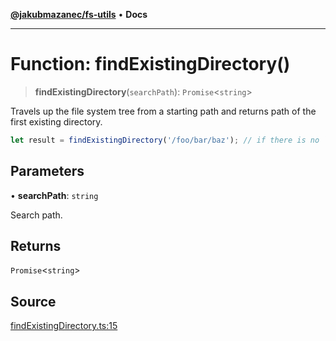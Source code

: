 [**@jakubmazanec/fs-utils**](../README.md) • **Docs**

---

# Function: findExistingDirectory()

> **findExistingDirectory**(`searchPath`): `Promise`\<`string`\>

Travels up the file system tree from a starting path and returns path of the first existing
directory.

```TypeScript
let result = findExistingDirectory('/foo/bar/baz'); // if there is no `bar` directory, `result` is `'/foo'`
```

## Parameters

• **searchPath**: `string`

Search path.

## Returns

`Promise`\<`string`\>

## Source

[findExistingDirectory.ts:15](https://github.com/jakubmazanec/js-tools/blob/4653f1571319b3537b5a901a19e171562b7727e5/packages/fs-utils/source/findExistingDirectory.ts#L15)
